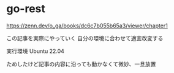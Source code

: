 # go-rest

https://zenn.dev/o_ga/books/dc6c7b055b65a3/viewer/chapter1

この記事を実際にやっていく
自分の環境に合わせて適宜改変する

実行環境
Ubuntu 22.04

ためしたけど記事の内容に沿っても動かなくて微妙、一旦放置
